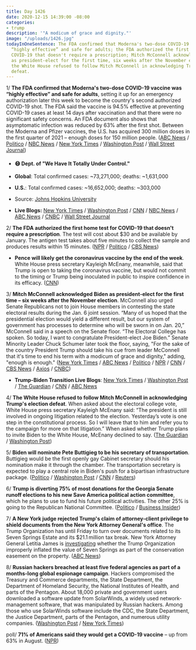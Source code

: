 ```yaml
---
title: Day 1426
date: 2020-12-15 14:39:00 -08:00
categories:
- trump
description: '"A modicum of grace and dignity."'
image: "/uploads/1426.jpg"
todayInOneSentence: The FDA confirmed that Moderna's two-dose COVID-19 vaccine was
  “highly effective” and safe for adults; the FDA authorized the first home test for
  COVID-19 that doesn't require a prescription; Mitch McConnell acknowledged Biden
  as president-elect for the first time, six weeks after the November election; and
  the White House refused to follow Mitch McConnell in acknowledging Trump's election
  defeat.
---
```


1/ **The FDA confirmed that Moderna's two-dose COVID-19 vaccine was “highly effective” and safe for adults**, setting it up for an emergency authorization later this week to become the country's second authorized COVID-19 shot. The FDA said the vaccine is 94.5% effective at preventing COVID-19 cases at least 14 days after vaccination and that there were no significant safety concerns. An FDA document also shows that asymptomatic infection was reduced by 63% after the first shot. Between the Moderna and Pfizer vaccines, the U.S. has acquired 300 million doses in the first quarter of 2021 – enough doses for 150 million people. ([ABC News](https://abcnews.go.com/Politics/fda-raises-concerns-safety-efficacy-moderna-covid-19/story?id=74735461) / [Politico](https://www.politico.com/news/2020/12/15/fda-second-vaccine-moderna-445418) / [NBC News](https://www.nbcnews.com/health/health-news/moderna-vaccine-appears-protect-against-coronavirus-infection-n1251237) / [New York Times](https://www.nytimes.com/2020/12/15/health/covid-moderna-vaccine.html) / [Washington Post](https://www.washingtonpost.com/health/2020/12/15/moderna-vaccine-found-safe-effective/) / [Wall Street Journal](https://www.wsj.com/articles/modernas-covid-19-vaccine-is-next-in-line-for-authorization-11608028201))

* #### 😷 Dept. of "We Have It Totally Under Control."

* **Global**: Total confirmed cases: \~73,271,000; deaths: \~1,631,000

* **U.S.**: Total confirmed cases: \~16,652,000; deaths: \~303,000

* Source: [Johns Hopkins University](https://coronavirus.jhu.edu/map.html)

* **Live Blogs:** [New York Times](https://www.nytimes.com/live/2020/12/15/world/covid-19-coronavirus/?action=click&module=Spotlight&pgtype=Homepage) / [Washington Post](https://www.washingtonpost.com/nation/2020/12/15/coronavirus-covid-live-updates-us/) / [CNN](https://www.cnn.com/world/live-news/coronavirus-pandemic-vaccine-updates-12-15-20/index.html) / [NBC News](https://www.nbcnews.com/news/us-news/live-blog/2020-12-15-covid-live-updates-vaccine-news-n1251223) / [ABC News](https://abcnews.go.com/Health/live-updates/coronavirus/?id=74710722) / [CNBC](https://www.cnbc.com/2020/12/15/coronavirus-live-updates.html) / [Wall Street Journal](https://www.wsj.com/livecoverage/latest-updates/covid?mod=hp_theme_coronavirus-ribbon)

2/ **The FDA authorized the first home test for COVID-19 that doesn't require a prescription**. The test will cost about $30 and be available by January. The antigen test takes about five minutes to collect the sample and produces results within 15 minutes. ([NPR](https://www.npr.org/sections/health-shots/2020/12/15/946692950/fda-authorizes-first-home-coronavirus-test-that-doesnt-require-a-prescription) / [Politico](https://www.politico.com/news/2020/12/15/fda-at-home-test-445478) / [CBS News](https://www.cbsnews.com/news/fda-authorizez-over-the-counter-covid-test/))

* **Pence will likely get the coronavirus vaccine by the end of the week**. White House press secretary Kayleigh McEnany, meanwhile, said that Trump is open to taking the coronavirus vaccine, but would not commit to the timing or Trump being inoculated in public to inspire confidence in its efficacy. ([CNN](https://www.cnn.com/2020/12/15/politics/mike-pence-vaccine-coronavirus/index.html))

3/ **Mitch McConnell acknowledged Biden as president-elect for the first time – six weeks after the November election**. McConnell also urged Senate Republicans not to join House members in contesting the state electoral results during the Jan. 6 joint session. “Many of us hoped that the presidential election would yield a different result, but our system of government has processes to determine who will be sworn in on Jan. 20,” McConnell said in a speech on the Senate floor. “The Electoral College has spoken. So today, I want to congratulate President-elect Joe Biden.” Senate Minority Leader Chuck Schumer later took the floor, saying, "For the sake of the country President Trump should take his cue from leader McConnell that it's time to end his term with a modicum of grace and dignity," adding, "enough is enough." ([New York Times](https://www.nytimes.com/2020/12/15/us/politics/mitch-mcconnell-congratulates-biden.html) / [ABC News](https://abcnews.go.com/Politics/mcconnell-recognizes-biden-president-elect-weeks-election/story?id=74735824) / [Politico](https://www.politico.com/news/2020/12/15/mcconnell-recognizes-biden-as-president-elect-445450) / [NPR](https://www.npr.org/sections/biden-transition-updates/2020/12/15/946686152/electoral-college-has-spoken-mcconnell-belatedly-congratulates-biden-on-win) / [CNN](https://www.cnn.com/2020/12/15/politics/mitch-mcconnell-congratulates-joe-biden/index.html) / [CBS News](https://www.cbsnews.com/news/mitch-mcconnell-joe-biden-president-elect-election-victory/) / [Axios](https://www.axios.com/mcconnell-urges-republicans-biden-win-jan-6-bd17f31b-c69c-48ed-9ab1-855e77b6a4fb.html) / [CNBC](https://www.cnbc.com/2020/12/15/senate-gop-leader-mcconnell-congratulates-joe-biden-following-electoral-college-vote.html))

* **Trump-Biden Transition Live Blogs**: [New York Times](https://www.nytimes.com/live/2020/12/15/us/joe-biden-trump/?action=click&module=Spotlight&pgtype=Homepage) / [Washington Post](https://www.washingtonpost.com/politics/2020/12/15/joe-biden-trump-transition-live-updates/) / [The Guardian](https://www.theguardian.com/us-news/live/2020/dec/15/us-election-electoral-college-joe-biden-donald-trump-coronavirus-covid-19-live-updates) / [CNN](https://www.cnn.com/politics/live-news/biden-trump-us-election-news-12-15-20/index.html) / [ABC News](https://abcnews.go.com/Politics/live-updates/2020-election-results-transition/?id=74713338)

4/ **The White House refused to follow Mitch McConnell in acknowledging Trump's election defeat**. When asked about the electoral college vote, White House press secretary Kayleigh McEnany said: “The president is still involved in ongoing litigation related to the election. Yesterday’s vote is one step in the constitutional process. So I will leave that to him and refer you to the campaign for more on that litigation.” When asked whether Trump plans to invite Biden to the White House, McEnany declined to say. ([The Guardian](https://www.theguardian.com/us-news/live/2020/dec/15/us-election-electoral-college-joe-biden-donald-trump-coronavirus-covid-19-live-updates?page=with:block-5fd8fd7c8f08758977b3ea24#block-5fd8fd7c8f08758977b3ea24) / [Washington Post](https://www.washingtonpost.com/politics/2020/12/15/joe-biden-trump-transition-live-updates/#link-642DZZMDLNEZXMIOD257S34VGY))

5/ **Biden will nominate Pete Buttigieg to be his secretary of transportation**. Buttigieg would be the first openly gay Cabinet secretary should his nomination make it through the chamber. The transportation secretary is expected to play a central role in Biden's push for a bipartisan infrastructure package. ([Politico](https://www.politico.com/news/2020/12/15/biden-cabinet-pete-buttigieg-transportation-secretary-445515) / [Washington Post](https://www.washingtonpost.com/local/trafficandcommuting/biden-transportation-secretary/2020/12/15/cf1b7456-3a41-11eb-98c4-25dc9f4987e8_story.html) / [CNN](https://www.cnn.com/2020/12/15/politics/pete-buttigieg-transportation-secretary/index.html) / [Reuters](https://www.reuters.com/article/idUSKBN28P2KK))

6/ **Trump is diverting 75% of most donations for the Georgia Senate runoff elections to his new Save America political action committee**, which he plans to use to fund his future political activities. The other 25% is going to the Republican National Committee. ([Politico](https://www.politico.com/news/2020/12/14/trump-republicans-georgia-fundraising-445207) / [Business Insider](https://www.businessinsider.com/trump-pocketing-georgia-senate-runoff-donations-report-pac-money-2020-12?op=1))

7/ **A New York judge rejected Trump's claim of attorney-client privilege to shield documents from the New York Attorney General's office**. The Trump Organization has until Friday to turn over documents related to its Seven Springs Estate and its $21.1 million tax break. New York Attorney General Letitia James is [investigating](https://whatthefuckjusthappenedtoday.com/2020/10/09/day-1359/#4-trump-received-a-21-1%E2%80%89million-tax) whether the Trump Organization improperly inflated the value of Seven Springs as part of the conservation easement on the property. ([ABC News](https://abcnews.go.com/Politics/trump-organization-seeking-shield-documents-york-attorney-general/story?id=74738849))

8/ **Russian hackers breached at least five federal agencies as part of a months-long global espionage campaign**. Hackers compromised the Treasury and Commerce departments, the State Department, the Department of Homeland Security, the National Institutes of Health, and parts of the Pentagon. About 18,000 private and government users downloaded a software update from SolarWinds, a widely used network-management software, that was manipulated by Russian hackers. Among those who use SolarWinds software include the CDC, the State Department, the Justice Department, parts of the Pentagon, and numerous utility companies. ([Washington Post](https://www.washingtonpost.com/national-security/dhs-is-third-federal-agency-hacked-in-major-russian-cyberespionage-campaign/2020/12/14/41f8fc98-3e3c-11eb-8bc0-ae155bee4aff_story.html) / [New York Times](https://www.nytimes.com/2020/12/14/us/politics/russia-hack-nsa-homeland-security-pentagon.html))

poll/ **71% of Americans said they would get a COVID-19 vaccine** – up from 63% in August. ([NPR](https://www.npr.org/sections/coronavirus-live-updates/2020/12/15/946761737/poll-americans-are-growing-less-reluctant-to-take-covid-19-vaccine))